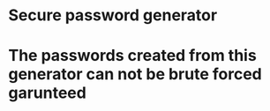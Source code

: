 # Secure password generator
# The passwords created from this generator can not be brute forced garunteed
